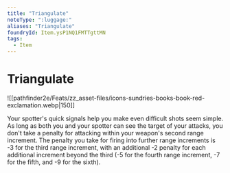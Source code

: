 ```yaml
---
title: "Triangulate"
noteType: ":luggage:"
aliases: "Triangulate"
foundryId: Item.ysP1NQ1FMTTgttMN
tags:
  - Item
---
```


# Triangulate
![[pathfinder2e/Feats/zz_asset-files/icons-sundries-books-book-red-exclamation.webp|150]]

Your spotter's quick signals help you make even difficult shots seem simple. As long as both you and your spotter can see the target of your attacks, you don't take a penalty for attacking within your weapon's second range increment. The penalty you take for firing into further range increments is -3 for the third range increment, with an additional -2 penalty for each additional increment beyond the third (-5 for the fourth range increment, -7 for the fifth, and -9 for the sixth).
